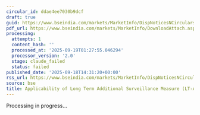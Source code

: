 ```yaml
---
circular_id: ddae4ee7030b9dcf
draft: true
guid: https://www.bseindia.com/markets/MarketInfo/DispNoticesNCirculars.aspx?Noticeid={9971A2F3-0EBE-4CC9-A973-CA69439FE06B}&noticeno=20250918-53&dt=09/18/2025&icount=53&totcount=63&flag=0
pdf_url: https://www.bseindia.com/markets/MarketInfo/DownloadAttach.aspx?id=20250918-53&attachedId=3c49f0f5-f601-4f8e-88c4-121bea6d8e90
processing:
  attempts: 1
  content_hash: ''
  processed_at: '2025-09-19T01:27:55.046294'
  processor_version: '2.0'
  stage: claude_failed
  status: failed
published_date: '2025-09-18T14:31:20+00:00'
rss_url: https://www.bseindia.com/markets/MarketInfo/DispNoticesNCirculars.aspx?Noticeid={9971A2F3-0EBE-4CC9-A973-CA69439FE06B}&noticeno=20250918-53&dt=09/18/2025&icount=53&totcount=63&flag=0
source: bse
title: Applicability of Long Term Additional Surveillance Measure (LT-ASM)
---
```


Processing in progress...